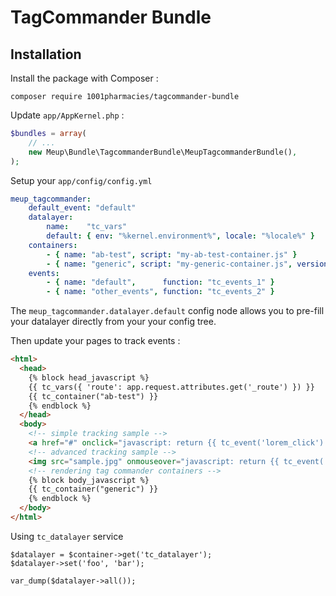 TagCommander Bundle
===================

## Installation

Install the package with Composer :

```
composer require 1001pharmacies/tagcommander-bundle
```

Update `app/AppKernel.php` :

```php
$bundles = array(
    // ...
    new Meup\Bundle\TagcommanderBundle\MeupTagcommanderBundle(),
);
```

Setup your `app/config/config.yml`

```yaml
meup_tagcommander:
    default_event: "default"
    datalayer:
        name:    "tc_vars"
        default: { env: "%kernel.environment%", locale: "%locale%" }
    containers:
        - { name: "ab-test", script: "my-ab-test-container.js" }
        - { name: "generic", script: "my-generic-container.js", version: "v17.11", alternative: "//redirect1578.tagcommander.com/utils/noscript.php?id=3&amp;mode=iframe" }
    events:
        - { name: "default",      function: "tc_events_1" }
        - { name: "other_events", function: "tc_events_2" }
```

The `meup_tagcommander.datalayer.default` config node allows you to pre-fill your datalayer directly from your your config tree.

Then update your pages to track events :

```html
<html>
  <head>
    {% block head_javascript %}
    {{ tc_vars({ 'route': app.request.attributes.get('_route') }) }}
    {{ tc_container("ab-test") }}
    {% endblock %}
  </head>
  <body>
    <!-- simple tracking sample -->
    <a href="#" onclick="javascript: return {{ tc_event('lorem_click') }}">lorem ipsum</a>
    <!-- advanced tracking sample -->
    <img src="sample.jpg" onmouseover="javascript: return {{ tc_event('over_image', {'src': 'sample.jpg'}, 'other_events') }}">
    <!-- rendering tag commander containers -->
    {% block body_javascript %}
    {{ tc_container("generic") }}
    {% endblock %}
  </body>
</html>
```

Using `tc_datalayer` service

```
$datalayer = $container->get('tc_datalayer');
$datalayer->set('foo', 'bar');

var_dump($datalayer->all());
```